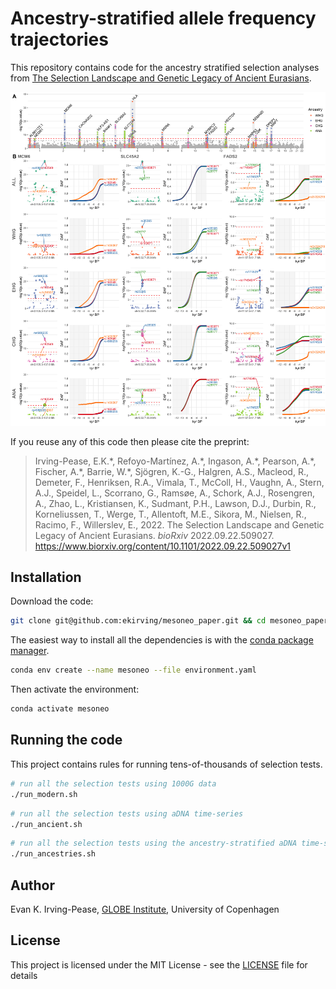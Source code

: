 # Ancestry-stratified allele frequency trajectories
This repository contains code for the ancestry stratified selection analyses from 
[The Selection Landscape and Genetic Legacy of Ancient Eurasians](https://).

![Figure 4](./figure/Figure_4.png?raw=true)

If you reuse any of this code then please cite the preprint:
> Irving-Pease, E.K.&ast;, Refoyo-Martínez, A.&ast;, Ingason, A.&ast;, Pearson, A.&ast;, Fischer, A.&ast;, Barrie, 
> W.&ast;, Sjögren, K.-G., Halgren, A.S., Macleod, R., Demeter, F., Henriksen, R.A., Vimala, T., McColl, H., Vaughn, A., 
> Stern, A.J., Speidel, L., Scorrano, G., Ramsøe, A., Schork, A.J., Rosengren, A., Zhao, L., Kristiansen, K., Sudmant, 
> P.H., Lawson, D.J., Durbin, R., Korneliussen, T., Werge, T., Allentoft, M.E., Sikora, M., Nielsen, R., Racimo, F., 
> Willerslev, E., 2022. The Selection Landscape and Genetic Legacy of Ancient Eurasians. *bioRxiv* 2022.09.22.509027. 
> https://www.biorxiv.org/content/10.1101/2022.09.22.509027v1

## Installation
Download the code: 
```bash
git clone git@github.com:ekirving/mesoneo_paper.git && cd mesoneo_paper/
```

The easiest way to install all the dependencies is with the [conda package manager](https://docs.conda.io/en/latest/).

```bash
conda env create --name mesoneo --file environment.yaml
```

Then activate the environment:
```bash
conda activate mesoneo
```

## Running the code

This project contains rules for running tens-of-thousands of selection tests.

```bash
# run all the selection tests using 1000G data  
./run_modern.sh
```

```bash
# run all the selection tests using aDNA time-series
./run_ancient.sh
```

```bash
# run all the selection tests using the ancestry-stratified aDNA time-series
./run_ancestries.sh
```

## Author

Evan K. Irving-Pease, [GLOBE Institute](https://globe.ku.dk/), University of Copenhagen 

## License

This project is licensed under the MIT License - see the [LICENSE](LICENSE) file for details
